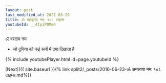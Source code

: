 ```yaml
---
layout: post
last_modified_at: 2021-03-29
title: ॐ महाद्वारए नमः १०८ टाइम्स
youtubeId: __4IpiP0Mm4
---
```

 
 
 ॐ वरदाय नमः  
 
 -  जो दुनिया को कई रूपों में दया दिखाता है 
 
  
 
  
 
 
 
 
 
 


{% include youtubePlayer.html id=page.youtubeId %}
 
[Next]({{ site.baseurl }}{% link  split2/_posts/2016-06-23-ॐ अनलाया नमः १०८ टाइम्स.md%})
 
